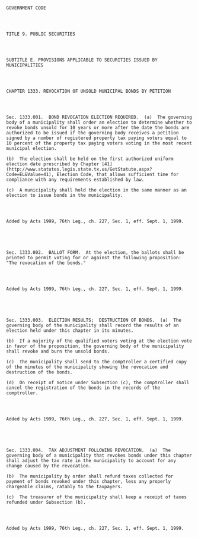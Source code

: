 ﻿
    
    
    	
    					
    
    
    GOVERNMENT CODE
    
      
    
    
    TITLE 9. PUBLIC SECURITIES
    
      
    
    
    SUBTITLE E. PROVISIONS APPLICABLE TO SECURITIES ISSUED BY MUNICIPALITIES
    
      
    
    
    CHAPTER 1333. REVOCATION OF UNSOLD MUNICIPAL BONDS BY PETITION
    
      
    
    
    Sec. 1333.001.  BOND REVOCATION ELECTION REQUIRED.  (a)  The governing body of a municipality shall order an election to determine whether to revoke bonds unsold for 10 years or more after the date the bonds are authorized to be issued if the governing body receives a petition signed by a number of registered property tax paying voters equal to 10 percent of the property tax paying voters voting in the most recent municipal election.
    
    (b)  The election shall be held on the first authorized uniform election date prescribed by Chapter [41](http://www.statutes.legis.state.tx.us/GetStatute.aspx?Code=EL&Value=41), Election Code, that allows sufficient time for compliance with any requirements established by law.
    
    (c)  A municipality shall hold the election in the same manner as an election to issue bonds in the municipality.
    
    
    
    
    Added by Acts 1999, 76th Leg., ch. 227, Sec. 1, eff. Sept. 1, 1999.
    
    
    
    
    
    Sec. 1333.002.  BALLOT FORM.  At the election, the ballots shall be printed to permit voting for or against the following proposition:  "The revocation of the bonds."
    
    
    
    
    Added by Acts 1999, 76th Leg., ch. 227, Sec. 1, eff. Sept. 1, 1999.
    
    
    
    
    
    Sec. 1333.003.  ELECTION RESULTS;  DESTRUCTION OF BONDS.  (a)  The governing body of the municipality shall record the results of an election held under this chapter in its minutes.
    
    (b)  If a majority of the qualified voters voting at the election vote in favor of the proposition, the governing body of the municipality shall revoke and burn the unsold bonds.
    
    (c)  The municipality shall send to the comptroller a certified copy of the minutes of the municipality showing the revocation and destruction of the bonds.
    
    (d)  On receipt of notice under Subsection (c), the comptroller shall cancel the registration of the bonds in the records of the comptroller.
    
    
    
    
    Added by Acts 1999, 76th Leg., ch. 227, Sec. 1, eff. Sept. 1, 1999.
    
    
    
    
    
    Sec. 1333.004.  TAX ADJUSTMENT FOLLOWING REVOCATION.  (a)  The governing body of a municipality that revokes bonds under this chapter shall adjust the tax rate in the municipality to account for any change caused by the revocation.
    
    (b)  The municipality by order shall refund taxes collected for payment of bonds revoked under this chapter, less any properly chargeable claims, ratably to the taxpayers.
    
    (c)  The treasurer of the municipality shall keep a receipt of taxes refunded under Subsection (b).
    
    
    
    
    Added by Acts 1999, 76th Leg., ch. 227, Sec. 1, eff. Sept. 1, 1999.
    
    
    
    
    				
